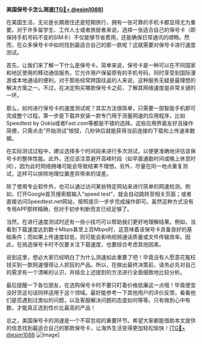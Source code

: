 **美国保号卡怎么测速[[TG💪+ @esim1088](https://t.me/s/esim1088)]**

在美国生活，无论是长期居住还是短期旅行，拥有一张可靠的手机卡都显得尤为重要。对于许多留学生、工作人士或者旅居者来说，选择一张适合自己的保号卡（即保持手机号码不变的SIM卡）不仅能够节省费用，还能确保日常通讯的顺畅。然而，在众多保号卡中如何找到最适合自己的那一款呢？这就需要对保号卡进行速度测试。

首先，让我们来了解一下什么是保号卡。简单来说，保号卡是一种可以在不同国家和地区使用的移动通信服务。它允许用户保留原有的手机号码，同时享受到国际漫游或本地通话的便利。对于那些经常跨国往返的人来说，这种服务无疑是最理想的解决方案之一。不过，在决定购买哪款保号卡之前，了解其网络速度是非常关键的一环。

那么，如何进行保号卡的速度测试呢？其实方法很简单，只需要一部智能手机即可完成整个过程。第一步是下载并安装一款专门用于测量网速的应用程序，比如Speedtest by Ookla或者Fast.com等都是不错的选择。这些应用界面友好且操作简便，只需点击“开始测试”按钮，几秒钟后就能获得当前连接的下载和上传速率数据。

在实际测试过程中，建议选择多个时间段来进行多次测试，以便更准确地评估该保号卡的整体性能。此外，还应该注意避开高峰时段（如早晨通勤时间或晚上休息时间），因为此时网络拥堵可能会导致结果不理想。另外，尽量在同一地点重复测试，这样可以排除地理位置差异带来的误差。

除了使用专业软件外，也可以通过访问某些特定网站来进行简单的网速检测。例如，打开Google首页搜索框输入“speed test”，就会自动跳转至相关页面；或者直接访问Speedtest.net网站，按照提示一步步完成操作即可。虽然这种方式没有专用APP那样精确，但对于初步判断而言已经足够了。

当然，在进行速度测试时还有一些小技巧可以帮助我们更好地理解结果。例如，当看到下载速度达到数十Mbps甚至上百Mbps时，这意味着该保号卡具备良好的基础条件；而如果上传速度较低，则可能会影响视频通话质量或文件传输效率。因此，在挑选保号卡时不仅要关注下载速度，也要综合考虑其他因素。

说到这里，想必大家已经明白了为什么测速如此重要了吧！毕竟没有人愿意花冤枉钱买到一款网速慢得让人抓狂的产品。所以，在做出最终决策前，请务必先对自己的需求有一个清晰的认识，并结合上述提到的方法进行全面细致地比较分析。

最后提醒一下各位朋友，在选购保号卡时不要只盯着价格低廉这一点哦！毕竟便宜没好货这句话同样适用于这个领域。最好能参考一下其他用户的评价反馈，看看他们是否遇到过类似的问题，以及客服解决问题的态度如何等等。只有做到心中有数，才能真正选到性价比最高的产品！

总之，美国保号卡的测速是一个不容忽视的重要环节。希望大家都能借助本文提供的信息找到最适合自己的那款保号卡，让海外生活变得更加轻松愉快！[[TG💪+ @esim1088](https://t.me/s/esim1088) ![Image](https://i.postimg.cc/4NQfJmqS/Snipaste-2025-05-13-00-14-12.png)]